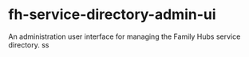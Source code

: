 # fh-service-directory-admin-ui
An administration user interface for managing the Family Hubs service directory. 
ss
